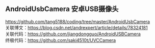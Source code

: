 ## AndroidUsbCamera 安卓USB摄像头 
  https://github.com/tang5188/coding/tree/master/AndroidUsbCamera <br/>
  关联博文：https://blog.csdn.net/andrexpert/article/details/78324181 <br/>
  关联代码：https://github.com/jiangdongguo/AndroidUSBCamera <br/>
  终极代码：https://github.com/saki4510t/UVCCamera <br/>